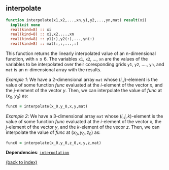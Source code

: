 ## interpolate

```fortran
function interpolate(x1,x2,...,xn,y1,y2,...,yn,mat) result(xi)
  implicit none
  real(kind=8) :: xi
  real(kind=8) :: x1,x2,...,xn
  real(kind=8) :: y1(:),y2(:),...,yn(:)
  real(kind=8) :: mat(:,:,...,:)
```

This function returns the linearly interpolated value of an n-dimensional function, with ```n```$\leq6$. The variables ```x1```, ```x2```, ..., ```xn``` are the values of the variables to be interpolated over their coresponding grids ```y1```, ```y2```, ...., ```yn```, and ```mat``` is an n-dimensional array with the results.

_Example 1_: We have a 2-dimensional array ```mat``` whose $(i,j)$-element is the value of some function $func$ evaluated at the $i$-element of the vector $x$, and the $j$-element of the vector $y$. Then, we can interpolate the value of $func$ at $(x_0,y_0)$ as:

```fortran
func0 = interpolate(x_0,y_0,x,y,mat)
```

_Example 2_: We have a 3-dimensional array ```mat``` whose $(i,j,k)$-element is the value of some function $func$ evaluated at the $i$-element of the vector $x$, the $j$-element of the vector $y$, and the $k$-element of the vecor $z$. Then, we can interpolate the value of $func$ at $(x_0,y_0,z_0)$ as:

```fortran
func0 = interpolate(x_0,y_0,z_0,x,y,z,mat)
```

**Dependencies**: [```interpolation```](interpolation.md)

[(back to index)](index.md)